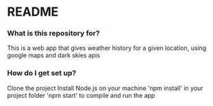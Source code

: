 # README #

### What is this repository for? ###

This is a web app that gives weather history for a given location, using google maps and dark skies apis

### How do I get set up? ###

Clone the project
Install Node.js on your machine
'npm install' in your project folder
'npm start' to compile and run the app